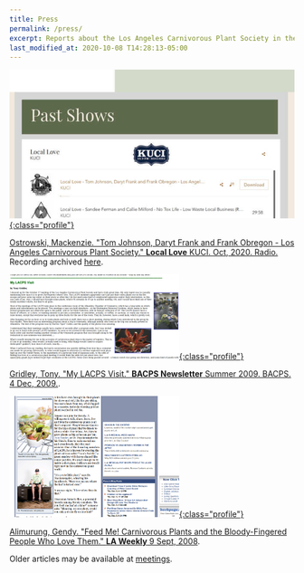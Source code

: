 ```yaml
---
title: Press
permalink: /press/
excerpt: Reports about the Los Angeles Carnivorous Plant Society in the media.
last_modified_at: 2020-10-08 T14:28:13-05:00
---
```


[![KUCI Local Love LACPS interview screenshot](/assets/images/pages/kuci-local-love-lacps-radio-interview-screenshot.jpg){:class="profile"}](https://mkostrow.wixsite.com/locallocekuci/shows)

[Ostrowski, Mackenzie. "Tom Johnson, Daryt Frank and Frank Obregon - Los Angeles Carnivorous Plant Society." **Local Love** KUCI. Oct, 2020. Radio.](https://mkostrow.wixsite.com/locallocekuci/shows) Recording archived [here](/assets/files/kuci-local-love-lacps-interview.mp3).

[![BACPS Gridley LACPS article](/sites/default/files/photos/bacps-gridley.png){:class="profile"}](https://web.archive.org/web/20160416231752/http://www.bacps.org/2009Summer/#lacps)

[Gridley, Tony. "My LACPS Visit." **BACPS Newsletter** Summer 2009. BACPS. 4 Dec, 2009.](https://web.archive.org/web/20160416231752/http://www.bacps.org/2009Summer/#lacps).

[![LA Weekly LACPS story](/sites/default/files/photos/laweekly.png){:class="profile"}](https://web.archive.org/web/20171203153515/http://www.laweekly.com/news/feed-me-carnivorous-plants-and-the-bloody-fingered-people-who-love-them-2155637)

[Alimurung, Gendy. "Feed Me! Carnivorous Plants and the Bloody-Fingered People Who Love Them." **LA Weekly** 9 Sept, 2008](https://web.archive.org/web/20171203153515/http://www.laweekly.com/news/feed-me-carnivorous-plants-and-the-bloody-fingered-people-who-love-them-2155637).


Older articles may be available at [meetings](/meetings).
